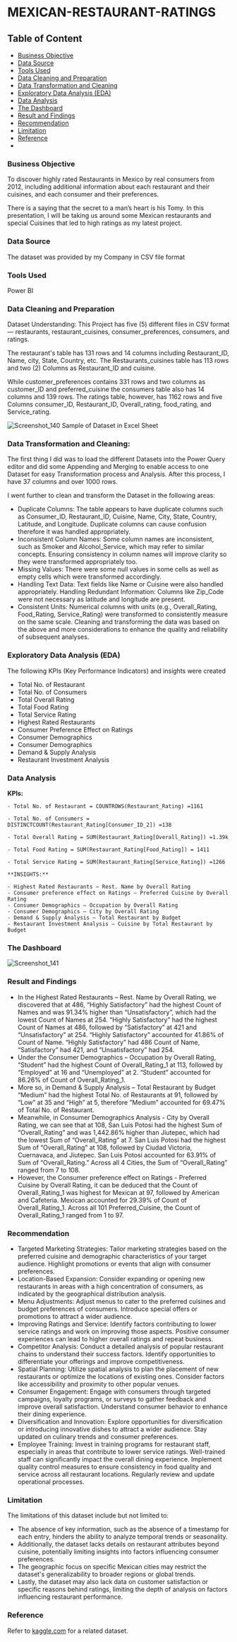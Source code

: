 # MEXICAN-RESTAURANT-RATINGS

## Table of Content
- [Business Objective](#business-objective)
- [Data Source](#data-source)
- [Tools Used](#tools-used)
- [Data Cleaning and Preparation](#data-cleaning-and-preparation)
- [Data Transformation and Cleaning](#data-transformatio-and-cleaning)
- [Exploratory Data Analysis (EDA)](#exploratory-data-analysis)
- [Data Analysis](#data-analysis)
- [The Dashboard](#the-dashboard)
- [Result and Findings](#result-and-findings)
- [Recommendation](#recommendation)
- [Limitation](#limitation)
- [Reference](#reference)
- 





### Business Objective

To discover highly rated Restaurants in Mexico by real consumers from 2012, including additional information about each restaurant and their cuisines, and each consumer and their preferences.

There is a saying that the secret to a man’s heart is his Tomy. In this presentation, I will be taking us around some Mexican restaurants and special Cuisines that led to high ratings as my latest project.

### Data Source

The dataset was provided by my Company in CSV file format

### Tools Used

Power BI

### Data Cleaning and Preparation

Dataset Understanding: This Project has five (5) different files in CSV format — restaurants, restaurant_cuisines, consumer_preferences, consumers, and ratings.

The restaurant's table has 131 rows and 14 columns including Restaurant_ID, Name, city, State, Country, etc. The Restaurants_cuisines table has 113 rows and two (2) Columns as Restaurant_ID and cuisine.

While customer_preferences contains 331 rows and two columns as customer_ID and preferred_cuisine the consumers table also has 14 columns and 139 rows. The ratings table, however, has 1162 rows and five Columns consumer_ID, Restaurant_ID, Overall_rating, food_rating, and Service_rating.

![Screenshot_140](https://github.com/Solution92/MEXICAN-RESTAURANT-RATINGS/assets/144762124/921b17c3-da7c-4fbe-89c7-bb2ffdb2cdc7)
Sample of Dataset in Excel Sheet

### Data Transformation and Cleaning: 

The first thing I did was to load the different Datasets into the Power Query editor and did some Appending and Merging to enable access to one Dataset for easy Transformation process and Analysis. After this process, I have 37 columns and over 1000 rows.

I went further to clean and transform the Dataset in the following areas:

- Duplicate Columns: The table appears to have duplicate columns such as Consumer_ID, Restaurant_ID, Cuisine, Name, City, State, Country, Latitude, and Longitude. Duplicate columns can cause confusion therefore it was handled appropriately.
- Inconsistent Column Names: Some column names are inconsistent, such as Smoker and Alcohol_Service, which may refer to similar concepts. Ensuring consistency in column names will improve clarity so they were transformed appropriately too.
- Missing Values: There were some null values in some cells as well as empty cells which were transformed accordingly.
- Handling Text Data: Text fields like Name or Cuisine were also handled appropriately.
Handling Redundant Information: Columns like  Zip_Code were not necessary as latitude and longitude are present.
- Consistent Units: Numerical columns with units (e.g., Overall_Rating, Food_Rating, Service_Rating) were transformed to consistently measure on the same scale.
Cleaning and transforming the data was based on the above and more considerations to enhance the quality and reliability of subsequent analyses.

### Exploratory Data Analysis (EDA)

The following KPIs (Key Performance Indicators) and insights were created

- Total No. of Restaurant
- Total No. of Consumers
- Total Overall Rating
- Total Food Rating
- Total Service Rating
- Highest Rated Restaurants
- Consumer Preference Effect on Ratings
- Consumer Demographics
- Consumer Demographics
- Demand & Supply Analysis
- Restaurant Investment Analysis

### Data Analysis


**KPIs:**
~~~
- Total No. of Restaurant = COUNTROWS(Restaurant_Rating) =1161

- Total No. of Consumers = DISTINCTCOUNT(Restaurant_Rating[Consumer_ID_2]) =138

- Total Overall Rating = SUM(Restaurant_Rating[Overall_Rating]) =1.39k

- Total Food Rating = SUM(Restaurant_Rating[Food_Rating]) = 1411

- Total Service Rating = SUM(Restaurant_Rating[Service_Rating]) =1266

**INSIGHTS:**

- Highest Rated Restaurants — Rest. Name by Overall Rating
- Consumer preference effect on Ratings — Preferred Cuisine by Overall Rating
- Consumer Demographics — Occupation by Overall Rating
- Consumer Demographics — City by Overall Rating
- Demand & Supply Analysis — Total Restaurant by Budget
- Restaurant Investment Analysis — Cuisine by Total Restaurant by Budget
~~~

### The Dashboard

![Screenshot_141](https://github.com/Solution92/MEXICAN-RESTAURANT-RATINGS/assets/144762124/3e5afc83-b3ec-4f6c-929f-92042174ba32)

### Result and Findings

- In the Highest Rated Restaurants – Rest. Name by Overall Rating, we discovered that at 486, “Highly Satisfactory” had the highest Count of Names and was 91.34% higher than “Unsatisfactory”, which had the lowest Count of Names at 254.  “Highly Satisfactory” had the highest Count of Names at 486, followed by “Satisfactory” at 421 and “Unsatisfactory” at 254.  “Highly Satisfactory” accounted for 41.86% of Count of Name.  “Highly Satisfactory” had 486 Count of Name, “Satisfactory” had 421, and “Unsatisfactory” had 254.  
- Under the Consumer Demographics – Occupation by Overall Rating, “Student” had the highest Count of Overall_Rating_1 at 113, followed by “Employed” at 16 and “Unemployed” at 2.  “Student” accounted for 86.26% of Count of Overall_Rating_1.  
- More so, in Demand & Supply Analysis – Total Restaurant by Budget “Medium” had the highest Total No. of Restaurants at 91, followed by “Low” at 35 and “High” at 5, therefore ”Medium” accounted for 69.47% of Total No. of Restaurant.  
- Meanwhile, in Consumer Demographics Analysis - City by Overall Rating, we can see that at 108, San Luis Potosi had the highest Sum of “Overall_Rating” and was 1,442.86% higher than Jiutepec, which had the lowest Sum of “Overall_Rating” at 7.  San Luis Potosi had the highest Sum of “Overall_Rating” at 108, followed by Ciudad Victoria, Cuernavaca, and Jiutepec.  San Luis Potosi accounted for 63.91% of Sum of “Overall_Rating.”  Across all 4 Cities, the Sum of “Overall_Rating” ranged from 7 to 108.  
- However, the Consumer preference effect on Ratings - Preferred Cuisine by Overall Rating, it can be deduced that the Count of Overall_Rating_1 was highest for Mexican at 97, followed by American and Cafeteria.  Mexican accounted for 29.39% of Count of Overall_Rating_1.  Across all 101 Preferred_Cuisine, the Count of Overall_Rating_1 ranged from 1 to 97.  


### Recommendation

- Targeted Marketing Strategies: Tailor marketing strategies based on the preferred cuisine and demographic characteristics of your target audience. Highlight promotions or events that align with consumer preferences.
- Location-Based Expansion: Consider expanding or opening new restaurants in areas with a high concentration of consumers, as indicated by the geographical distribution analysis.
- Menu Adjustments: Adjust menus to cater to the preferred cuisines and budget preferences of consumers. Introduce special offers or promotions to attract a wider audience.
- Improving Ratings and Service: Identify factors contributing to lower service ratings and work on improving those aspects. Positive consumer experiences can lead to higher overall ratings and repeat business.
- Competitor Analysis: Conduct a detailed analysis of popular restaurant chains to understand their success factors. Identify opportunities to differentiate your offerings and improve competitiveness.
- Spatial Planning: Utilize spatial analysis to plan the placement of new restaurants or optimize the locations of existing ones. Consider factors like accessibility and proximity to other popular venues.
- Consumer Engagement: Engage with consumers through targeted campaigns, loyalty programs, or surveys to gather feedback and improve overall satisfaction. Understand consumer behavior to enhance their dining experience.
- Diversification and Innovation: Explore opportunities for diversification or introducing innovative dishes to attract a wider audience. Stay updated on culinary trends and consumer preferences.
- Employee Training: Invest in training programs for restaurant staff, especially in areas that contribute to lower service ratings. Well-trained staff can significantly impact the overall dining experience.
Implement quality control measures to ensure consistency in food quality and service across all restaurant locations. Regularly review and update operational processes.

### Limitation

The limitations of this dataset include but not limited to:
- The absence of key information, such as the absence of a timestamp for each entry, hinders the ability to analyze temporal trends or seasonality. 
- Additionally, the dataset lacks details on restaurant attributes beyond cuisine, potentially limiting insights into factors influencing consumer preferences. 
- The geographic focus on specific Mexican cities may restrict the dataset's generalizability to broader regions or global trends. 
- Lastly, the dataset may also lack data on customer satisfaction or specific reasons behind ratings, limiting the depth of analysis on factors influencing restaurant performance. 


### Reference

Refer to [kaggle.com](www.kaggle.com) for a related dataset.







